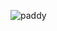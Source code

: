 ![paddy](https://github.com/dhanuyapa/farming_mern/assets/96159272/ce38d5cf-b927-4da1-b8ec-d7b2f7307be3)
